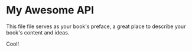 # My Awesome API

This file file serves as your book's preface, a great place to describe your book's content and ideas.

Cool!

